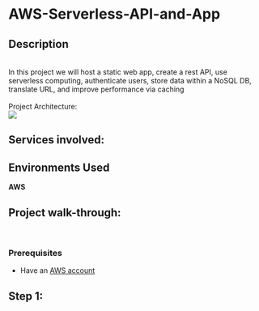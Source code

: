 # AWS-Serverless-API-and-App
<h2>Description</h2>
<br/> In this project we will host a static web app, create a rest API, use serverless computing, authenticate users, store data within a NoSQL DB, translate URL, and improve performance via caching
<br />
<br/> Project Architecture: <br/>
<img src="https://github.com/user-attachments/assets/e4201958-eb72-4d2e-9f54-91836f0037ea"/>


<h2> Services involved: </h2>








<h2>Environments Used </h2>

 <b> AWS </b>

<h2>Project walk-through:</h2>
<br/>

<p align="center">
  
### **Prerequisites**  
- Have an [AWS account](https://aws.amazon.com/console/)   

 ##  Step 1: 

